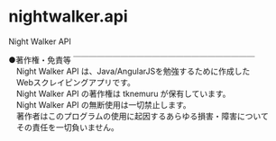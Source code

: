 nightwalker.api
===============

Night Walker API

●著作権・免責等
￣￣￣￣￣￣￣￣￣￣￣￣￣￣￣￣￣￣￣￣￣￣￣  
　Night Walker API は、Java/AngularJSを勉強するために作成した  
　Webスクレイピングアプリです。  
　Night Walker API の著作権は tknemuru が保有しています。  
　Night Walker API の無断使用は一切禁止します。  
　著作者はこのプログラムの使用に起因するあらゆる損害・障害について  
　その責任を一切負いません。  